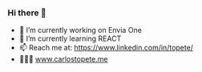 ### Hi there 👋
- 🔭 I’m currently working on Envia One
- 🌱 I’m currently learning REACT
- 📫 Reach me at: https://www.linkedin.com/in/topete/
- 🧑🏻‍💻 www.carlostopete.me

<!--
**toshiroto/toshiroto** is a ✨ _special_ ✨ repository because its `README.md` (this file) appears on your GitHub profile.

Here are some ideas to get you started:

- 🔭 I’m currently working on Envia One
- 🌱 I’m currently learning Reach
- 👯 I’m looking to collaborate on ...
- 🤔 I’m looking for help with ...
- 💬 Ask me about ...
- 📫 How to reach me: https://www.linkedin.com/in/topete/
- 😄 Pronouns: ...
- ⚡ Fun fact: ...
-->
